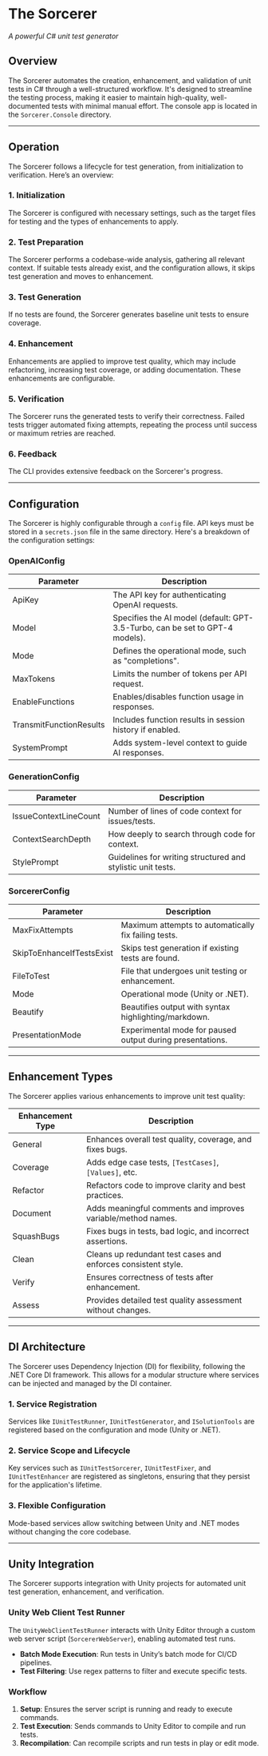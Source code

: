 # The Sorcerer  
*A powerful C# unit test generator*

## Overview

The Sorcerer automates the creation, enhancement, and validation of unit tests in C# through a well-structured workflow. It's designed to streamline the testing process, making it easier to maintain high-quality, well-documented tests with minimal manual effort. The console app is located in the `Sorcerer.Console` directory.

---

## Operation

The Sorcerer follows a lifecycle for test generation, from initialization to verification. Here’s an overview:

### 1. Initialization
The Sorcerer is configured with necessary settings, such as the target files for testing and the types of enhancements to apply.

### 2. Test Preparation
The Sorcerer performs a codebase-wide analysis, gathering all relevant context. If suitable tests already exist, and the configuration allows, it skips test generation and moves to enhancement.

### 3. Test Generation
If no tests are found, the Sorcerer generates baseline unit tests to ensure coverage.

### 4. Enhancement
Enhancements are applied to improve test quality, which may include refactoring, increasing test coverage, or adding documentation. These enhancements are configurable.

### 5. Verification
The Sorcerer runs the generated tests to verify their correctness. Failed tests trigger automated fixing attempts, repeating the process until success or maximum retries are reached.

### 6. Feedback
The CLI provides extensive feedback on the Sorcerer's progress.

---

## Configuration

The Sorcerer is highly configurable through a `config` file. API keys must be stored in a `secrets.json` file in the same directory. Here's a breakdown of the configuration settings:

### OpenAIConfig
| Parameter | Description |
|-----------|-------------|
| ApiKey    | The API key for authenticating OpenAI requests. |
| Model     | Specifies the AI model (default: GPT-3.5-Turbo, can be set to GPT-4 models). |
| Mode      | Defines the operational mode, such as "completions". |
| MaxTokens | Limits the number of tokens per API request. |
| EnableFunctions | Enables/disables function usage in responses. |
| TransmitFunctionResults | Includes function results in session history if enabled. |
| SystemPrompt | Adds system-level context to guide AI responses. |

### GenerationConfig
| Parameter | Description |
|-----------|-------------|
| IssueContextLineCount | Number of lines of code context for issues/tests. |
| ContextSearchDepth | How deeply to search through code for context. |
| StylePrompt | Guidelines for writing structured and stylistic unit tests. |

### SorcererConfig
| Parameter | Description |
|-----------|-------------|
| MaxFixAttempts | Maximum attempts to automatically fix failing tests. |
| SkipToEnhanceIfTestsExist | Skips test generation if existing tests are found. |
| FileToTest | File that undergoes unit testing or enhancement. |
| Mode | Operational mode (Unity or .NET). |
| Beautify | Beautifies output with syntax highlighting/markdown. |
| PresentationMode | Experimental mode for paused output during presentations. |

---

## Enhancement Types

The Sorcerer applies various enhancements to improve unit test quality:

| Enhancement Type | Description |
|------------------|-------------|
| General | Enhances overall test quality, coverage, and fixes bugs. |
| Coverage | Adds edge case tests, `[TestCases]`, `[Values]`, etc. |
| Refactor | Refactors code to improve clarity and best practices. |
| Document | Adds meaningful comments and improves variable/method names. |
| SquashBugs | Fixes bugs in tests, bad logic, and incorrect assertions. |
| Clean | Cleans up redundant test cases and enforces consistent style. |
| Verify | Ensures correctness of tests after enhancement. |
| Assess | Provides detailed test quality assessment without changes. |

---

## DI Architecture

The Sorcerer uses Dependency Injection (DI) for flexibility, following the .NET Core DI framework. This allows for a modular structure where services can be injected and managed by the DI container.

### 1. Service Registration
Services like `IUnitTestRunner`, `IUnitTestGenerator`, and `ISolutionTools` are registered based on the configuration and mode (Unity or .NET).

### 2. Service Scope and Lifecycle
Key services such as `IUnitTestSorcerer`, `IUnitTestFixer`, and `IUnitTestEnhancer` are registered as singletons, ensuring that they persist for the application's lifetime.

### 3. Flexible Configuration
Mode-based services allow switching between Unity and .NET modes without changing the core codebase.

---

## Unity Integration

The Sorcerer supports integration with Unity projects for automated unit test generation, enhancement, and verification.

### Unity Web Client Test Runner
The `UnityWebClientTestRunner` interacts with Unity Editor through a custom web server script (`SorcererWebServer`), enabling automated test runs.

- **Batch Mode Execution**: Run tests in Unity’s batch mode for CI/CD pipelines.
- **Test Filtering**: Use regex patterns to filter and execute specific tests.

### Workflow

1. **Setup**: Ensures the server script is running and ready to execute commands.
2. **Test Execution**: Sends commands to Unity Editor to compile and run tests.
3. **Recompilation**: Can recompile scripts and run tests in play or edit mode.
